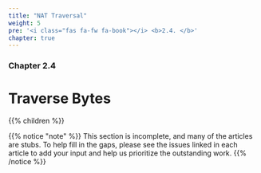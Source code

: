 ```yaml
---
title: "NAT Traversal"
weight: 5
pre: '<i class="fas fa-fw fa-book"></i> <b>2.4. </b>'
chapter: true
---
```


### Chapter 2.4

# Traverse Bytes

{{% children %}}

{{% notice "note" %}}
This section is incomplete, and many of the articles are stubs. To help fill in
the gaps, please see the issues linked in each article to add your input and
help us prioritize the outstanding work.
{{% /notice %}}
